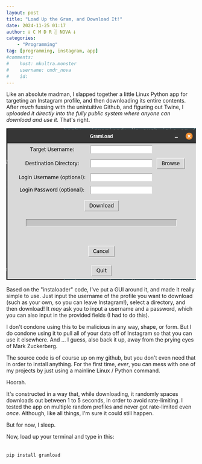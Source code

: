```yaml
---
layout: post
title: "Load Up the Gram, and Download It!"
date: 2024-11-25 01:17
author: 𐕣 C M D R ░ NOVA 𐕣
categories:
    - "Programming"
tag: [programming, instagram, app]
#comments:
#    host: mkultra.monster
#    username: cmdr_nova
#    id: 
---
```

Like an absolute madman, I slapped together a little Linux Python app for targeting an Instagram profile, and then downloading its entire contents. After *much* fussing with the unintuitive Github, and figuring out Twine, I *uploaded it directly into the fully public system where anyone can download and use it.* That's right.

<img src="/img/posts/gramload/gramload.png">

Based on the "instaloader" code, I've put a GUI around it, and made it really simple to use. Just input the username of the profile you want to download (such as your own, so you can leave Instagram!), select a directory, and then download! It *may* ask you to input a username and a password, which you can also input in the provided fields (I had to do this).

I don't condone using this to be malicious in any way, shape, or form. But I do condone using it to pull all of your data off of Instagram so that you can use it elsewhere. And ... I guess, also back it up, away from the prying eyes of Mark Zuckerberg.

The source code is of course up on my github, but you don't even need that in order to install anything. For the first time, *ever*, you can mess with one of my projects by just using a mainline Linux / Python command.

Hoorah.

It's constructed in a way that, while downloading, it randomly spaces downloads out between 1 to 5 seconds, in order to avoid rate-limiting. I tested the app on multiple random profiles and never got rate-limited even *once*. Although, like all things, I'm sure it could still happen.

But for now, I sleep.

Now, load up your terminal and type in this:

<code>
pip install gramload
</code>
